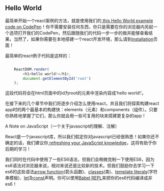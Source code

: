 ## Hello World

最简单开始一个react案例的方法，就是使用我们的[ this Hello World example code on CodePen](http://codepen.io/gaearon/pen/ZpvBNJ?editors=0010)！你不需要安装任何东西，你只是需要在你的浏览器内另起一个选项打开我们的CodePen，然后跟随我们的代码一步一步的做并能够查看结果。当然了，如果你需要在本地搭建一个react开发环境，那么请到[installation](https://github.com/woai30231/react-doc/tree/master/installation)页面！

最简单的react例子代码是这样的：

```javascript

	ReactDOM.render(
		<h1>hello world!</h1>,
		document.getElementById('root')
	);
```

这段代码将会在html页面中的id为root的元素中渲染内容成‘hello world!’。


在接下来的几个章节中我们将逐步介绍怎么使用react，并且我们将探索构建react app时的两个最基本的构建快：elements（元素）和components（组件）。只要你熟练地掌握了它们，那么你就会用一些可复用的块来搭建更复杂的app！

A Note on JavaScript（一个关于javascript的理解、注解）

React是一个javascript库，所以我们假定你对javascript已经很熟悉！如果你还不确定的话，我们建议你[ refreshing your JavaScript knowledge](https://developer.mozilla.org/en-US/docs/Web/JavaScript/A_re-introduction_to_JavaScript)，这将有助于你后期的学习！

我们同时在代码中使用了一些ES6语法，但我们会稍微克制一下使用ES6，因为es6语法对浏览器来说，相对来说还是比较新的技术。但我们鼓励你去学习一下es6的这些语法[arrow function](https://developer.mozilla.org/en-US/docs/Web/JavaScript/Reference/Functions/Arrow_functions)(箭头函数)、[classes](https://developer.mozilla.org/en-US/docs/Web/JavaScript/Reference/Classes)(类)、[template literals](https://developer.mozilla.org/en/docs/Web/JavaScript/Reference/Template_literals)(字符串模板)、[let](https://developer.mozilla.org/en-US/docs/Web/JavaScript/Reference/Statements/let)及[const](https://developer.mozilla.org/en-US/docs/Web/JavaScript/Reference/Statements/const)声明。你可以使用[Babel REPL](http://babeljs.io/repl/#?babili=false&evaluate=true&lineWrap=false&presets=es2015%2Creact&experimental=false&loose=false&spec=false&code=const%20element%20%3D%20%3Ch1%3EHello%2C%20world!%3C%2Fh1%3E%3B%0Aconst%20container%20%3D%20document.getElementById(%27root%27)%3B%0AReactDOM.render(element%2C%20container)%3B%0A)来把你的es6代码编译成非es6！
